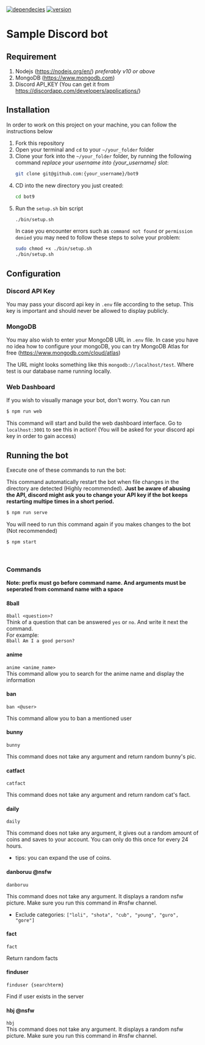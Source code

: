 [![dependecies](https://img.shields.io/david/polowis/bot9?style=plastic)](/package.json) [![version](https://img.shields.io/github/package-json/v/polowis/bot9?style=plastic)](/package.json)


# Sample Discord bot

## Requirement

1. Nodejs (https://nodejs.org/en/) *preferably v10 or above*
2. MongoDB (https://www.mongodb.com)
3. Discord API_KEY (You can get it from https://discordapp.com/developers/applications/)


## Installation

In order to work on this project on your machine, you can follow the instructions below

1. Fork this repository 
2. Open your terminal and `cd` to your `~/your_folder` folder
3. Clone your fork into the `~/your_folder` folder, by running the following command *replace your username into {your_username} slot*:
    ```bash
    git clone git@github.com:{your_username}/bot9 
    ```
4. CD into the new directory you just created:
    ```bash
    cd bot9
    ```
5. Run the `setup.sh` bin script
    ```bash
    ./bin/setup.sh
    ```
    In case you encounter errors such as `command not found` or `permission denied` you may need to follow these steps to solve your problem:
    ```bash
    sudo chmod +x ./bin/setup.sh
    ./bin/setup.sh
    ```


## Configuration

### Discord API Key
You may pass your discord api key in `.env` file according to the setup. This key is important and should never be allowed to display publicly. 

### MongoDB
You may also wish to enter your MongoDB URL in `.env` file. In case you have no idea how to configure your mongoDB, you can try MongoDB Atlas for free (https://www.mongodb.com/cloud/atlas)

The URL might looks something like this `mongodb://localhost/test`. Where test is our database name running locally. 

### Web Dashboard

If you wish to visually manage your bot, don't worry. You can run 
``` bash
$ npm run web
```

This command will start and build the web dashboard interface. Go to `localhost:3001` to see this in action! (You will be asked for your discord api key in order to gain access)

## Running the bot
Execute one of these commands to run the bot:

This command automatically restart the bot when file changes in the directory are detected (Highly recommended). **Just be aware of abusing the API, discord might ask you to change your API key if the bot keeps restarting multipe times in a short period.**

```bash
$ npm run serve
```

You will need to run this command again if you makes changes to the bot (Not recommended)

```bash
$ npm start
```
</br>


### Commands

**Note: prefix must go before command name. And arguments must be seperated from command name with a space**
</br>
#### 8ball 

```8ball <question>?```</br>
Think of a question that can be answered `yes` or `no`. And write it next the command. </br>
For example: </br>
`8ball Am I a good person?`
 
#### anime

```anime <anime_name>```</br>
This command allow you to search for the anime name and display the information

#### ban
```ban <@user>```</br>

This command allow you to ban a mentioned user

#### bunny
```bunny```</br>

This command does not take any argument and return random bunny's pic. 

#### catfact
```catfact``` </br>

This command does not take any argument and return random cat's fact. 

#### daily
```daily``` </br>

This command does not take any argument, it gives out a random amount of coins and saves to your account. You can only do this once for every 24 hours. 

- tips: you can expand the use of coins. 

#### danboruu @nsfw
```danboruu```</br>

This command does not take any argument. It displays a random nsfw picture. Make sure you run this command in #nsfw channel. </br>

- Exclude categories: ```["loli", "shota", "cub", "young", "guro", "gore"]```

#### fact
```fact```

Return random facts <br>

#### finduser
```finduser {searchterm}```

Find if user exists in the server

#### hbj @nsfw
```hbj``` <br>
This command does not take any argument. It displays a random nsfw picture. Make sure you run this command in #nsfw channel. </br>

